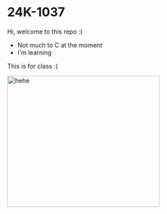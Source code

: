 # 24K-1037
Hi, welcome to this repo :)
* Not much to C at the moment
* I'm learning

This is for class :(

<img src="https://i.redd.it/f3iptbwir7991.png" alt="hehe" width="350" height="300">


